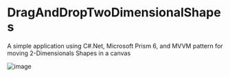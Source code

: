 # DragAndDropTwoDimensionalShapes
A simple application using C#.Net, Microsoft Prism 6, and MVVM pattern for moving 2-Dimensionals Shapes in a canvas

![image](https://user-images.githubusercontent.com/91881320/178266706-67d4a281-c649-4b74-a4a7-1a9cc8d13821.png)

